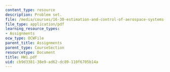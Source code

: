 ```yaml
---
content_type: resource
description: Problem set.
file: /media/courses/16-30-estimation-and-control-of-aerospace-systems-spring-2004/cb9d338138e9ad62dc89110f6705b14a_HW1.pdf
file_type: application/pdf
learning_resource_types:
- Assignments
ocw_type: OCWFile
parent_title: Assignments
parent_type: CourseSection
resourcetype: Document
title: HW1.pdf
uid: cb9d3381-38e9-ad62-dc89-110f6705b14a
---
```

